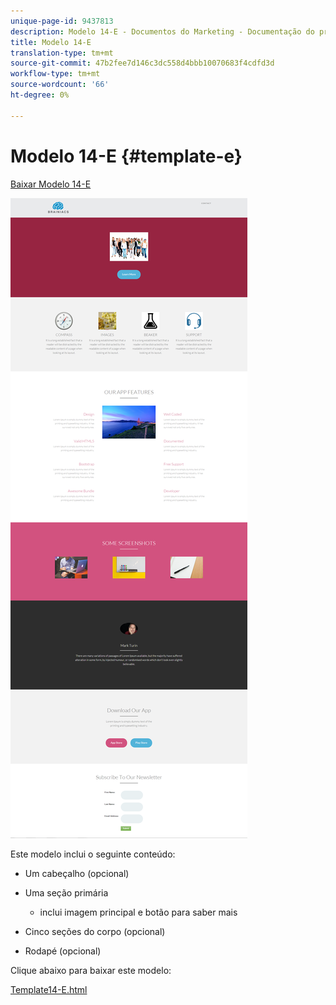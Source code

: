 ```yaml
---
unique-page-id: 9437813
description: Modelo 14-E - Documentos do Marketing - Documentação do produto
title: Modelo 14-E
translation-type: tm+mt
source-git-commit: 47b2fee7d146c3dc558d4bbb10070683f4cdfd3d
workflow-type: tm+mt
source-wordcount: '66'
ht-degree: 0%

---
```



# Modelo 14-E {#template-e}

[Baixar Modelo 14-E](http://docs.marketo.com/download/attachments/9437813/template-14e.html?version=1&amp;modificationdate=1438980353000&amp;api=v2)

![](assets/image2015-8-13-10-3a48-3a0.png)

Este modelo inclui o seguinte conteúdo:

* Um cabeçalho (opcional)
* Uma seção primária

   * inclui imagem principal e botão para saber mais

* Cinco seções do corpo (opcional)
* Rodapé (opcional)

Clique abaixo para baixar este modelo:

[Template14-E.html](http://docs.marketo.com/download/attachments/9437813/template-14e.html?version=1&amp;modificationdate=1438980353000&amp;api=v2)
